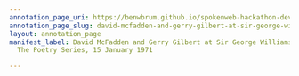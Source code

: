 ```yaml
---
annotation_page_uri: https://benwbrum.github.io/spokenweb-hackathon-development/annotations/david-mcfadden-and-gerry-gilbert-at-sir-george-williams-university-the-poetry-series-15-january-1971-canvas-1-unknown.json
annotation_page_slug: david-mcfadden-and-gerry-gilbert-at-sir-george-williams-university-the-poetry-series-15-january-1971-canvas-1-unknown
layout: annotation_page
manifest_label: David McFadden and Gerry Gilbert at Sir George Williams University,
  The Poetry Series, 15 January 1971

---
```

